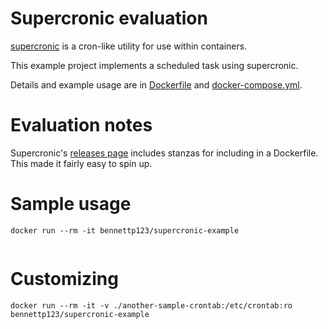 # Supercronic evaluation

[supercronic](https://github.com/aptible/supercronic) is a cron-like utility
for use within containers.

This example project implements a scheduled task using supercronic.

Details and example usage are in [Dockerfile](Dockerfile) and
[docker-compose.yml](docker-compose.yml).

# Evaluation notes

Supercronic's [releases page](https://github.com/aptible/supercronic/releases)
includes stanzas for including in a Dockerfile. This made it fairly easy to
spin up.

# Sample usage

```
docker run --rm -it bennettp123/supercronic-example


```

# Customizing

```
docker run --rm -it -v ./another-sample-crontab:/etc/crontab:ro bennettp123/supercronic-example

```

